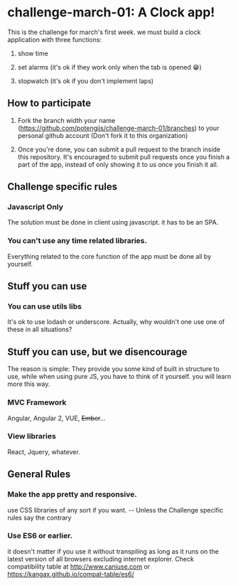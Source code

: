 # challenge-march-01: A Clock app!

This is the challenge for march's first week. we must build a clock application with three functions:

1) show time

2) set alarms (it's ok if they work only when the tab is opened :grin:)

3) stopwatch (it's ok if you don't implement laps)

## How to participate
1) Fork the branch width your name (https://github.com/potengijs/challenge-march-01/branches) to your personal github account (Don't fork it to this organization)

2) Once you're done, you can submit a pull request to the branch inside this repository. It's encouraged to submit pull requests once you finish a part of the app, instead of only showing it to us once you finish it all.

## Challenge specific rules
### Javascript Only
The solution must be done in client using javascript. it has to be an SPA.
### You can't use any time related libraries.
Everything related to the core function of the app must be done all by yourself.

## Stuff you can use
### You can use utils libs
It's ok to use lodash or underscore. Actually, why wouldn't one use one of these in all situations?

## Stuff you can use, but we disencourage
The reason is simple: They provide you some kind of built in structure to use, while when using pure JS, you have to think of it yourself. you will learn more this way.
### MVC Framework
Angular, Angular 2, VUE, ~~Ember~~...
### View libraries
React, Jquery, whatever.

## General Rules
### Make the app pretty and responsive. 
use CSS libraries of any sort if you want. -- Unless the Challenge specific rules say the contrary
### Use ES6 or earlier.
it doesn't matter if you use it without transpiling as long as it runs on the latest version of all browsers excluding internet explorer. Check compatibility table at http://www.caniuse.com or https://kangax.github.io/compat-table/es6/


